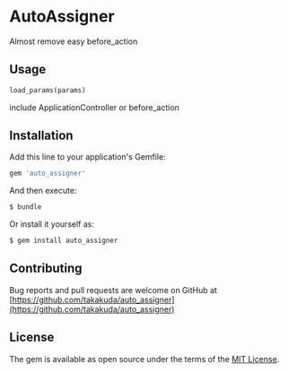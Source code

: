 # AutoAssigner
Almost remove easy before_action

## Usage

```ruby
load_params(params)
```

include ApplicationController or before_action

## Installation
Add this line to your application's Gemfile:

```ruby
gem 'auto_assigner'
```

And then execute:
```bash
$ bundle
```

Or install it yourself as:
```bash
$ gem install auto_assigner
```

## Contributing

Bug reports and pull requests are welcome on GitHub at [https://github.com/takakuda/auto_assigner](https://github.com/takakuda/auto_assigner)
## License
The gem is available as open source under the terms of the [MIT License](https://opensource.org/licenses/MIT).

